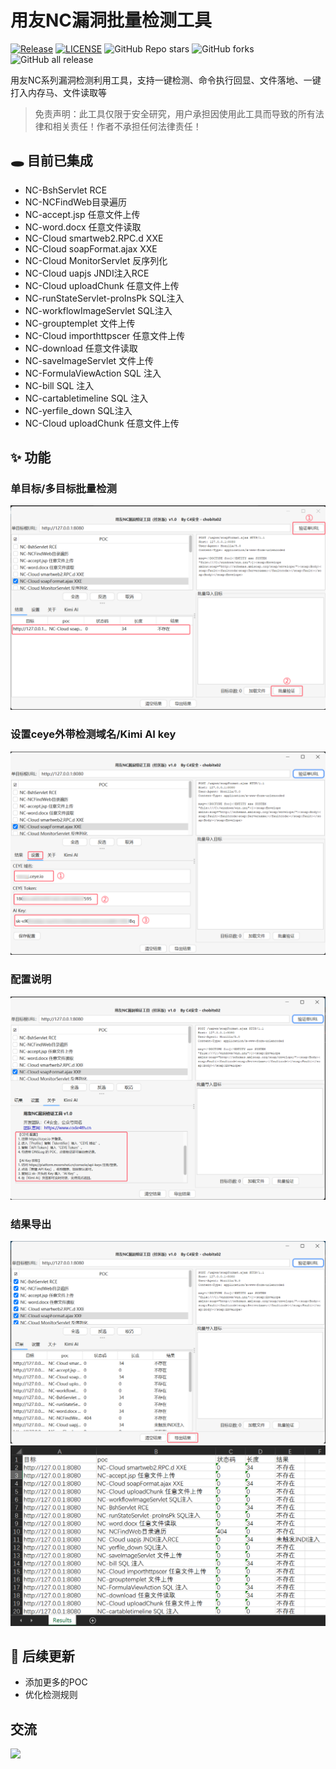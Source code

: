 # 用友NC漏洞批量检测工具

<a href="https://github.com/youki992/YonYouNCPocTool"><img alt="Release" src="https://img.shields.io/badge/YonYouNCPocTool-1.0-ff69b4"></a>
<a href="https://github.com/youki992/YonYouNCPocTool"><img alt="LICENSE" src="https://img.shields.io/badge/LICENSE-GPL-important"></a>
![GitHub Repo stars](https://img.shields.io/github/stars/youki992/YonYouNCPocTool?color=success)
![GitHub forks](https://img.shields.io/github/forks/youki992/YonYouNCPocTool)
![GitHub all release](https://img.shields.io/github/downloads/youki992/YonYouNCPocTool/total?color=blueviolet)  

用友NC系列漏洞检测利用工具，支持一键检测、命令执行回显、文件落地、一键打入内存马、文件读取等

> 免责声明：此工具仅限于安全研究，用户承担因使用此工具而导致的所有法律和相关责任！作者不承担任何法律责任！

## 🕳️ 目前已集成
* NC-BshServlet RCE
* NC-NCFindWeb目录遍历
* NC-accept.jsp 任意文件上传
* NC-word.docx 任意文件读取
* NC-Cloud smartweb2.RPC.d XXE
* NC-Cloud soapFormat.ajax XXE
* NC-Cloud MonitorServlet 反序列化
* NC-Cloud uapjs JNDI注入RCE
* NC-Cloud uploadChunk 任意文件上传
* NC-runStateServlet-proInsPk SQL注入
* NC-workflowImageServlet SQL注入
* NC-grouptemplet 文件上传
* NC-Cloud importhttpscer 任意文件上传
* NC-download 任意文件读取
* NC-saveImageServlet 文件上传
* NC-FormulaViewAction SQL 注入
* NC-bill SQL 注入
* NC-cartabletimeline SQL 注入
* NC-yerfile_down SQL注入
* NC-Cloud uploadChunk 任意文件上传

## ✨ 功能
###  单目标/多目标批量检测
![](pics/44b2585d-351d-4f3f-a97f-99199b291ff9.png)

### 设置ceye外带检测域名/Kimi AI key
![](pics/ee482e5a-22c6-4a37-aa1b-3cf73ed494d6.png)

### 配置说明
![](pics/61036832-7e9d-40ea-9711-5b55e25e4c05.png)

### 结果导出
![](pics/3c83c514-e58d-4150-a864-18e8fc380b8a.png)
![](pics/7124049f-d464-496e-923c-bd5ff6fb4d26.png)

## 🎯 后续更新
* 添加更多的POC
* 优化检测规则

## 交流
![](pics/gzh.png)
